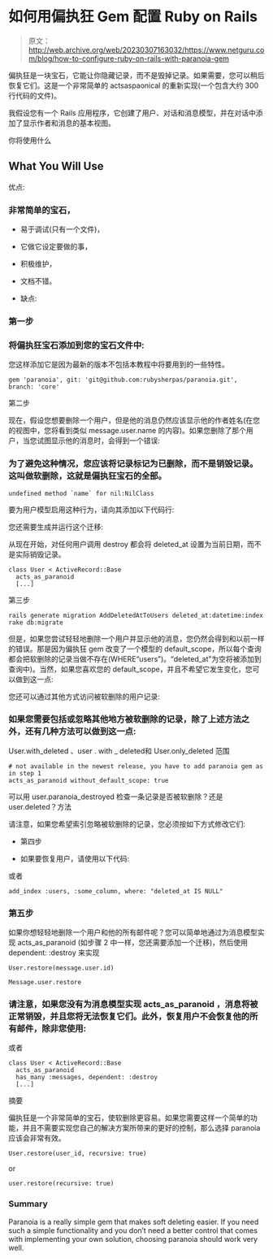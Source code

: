 # 如何用偏执狂 Gem 配置 Ruby on Rails

> 原文：<http://web.archive.org/web/20230307163032/https://www.netguru.com/blog/how-to-configure-ruby-on-rails-with-paranoia-gem>

 偏执狂是一块宝石，它能让你隐藏记录，而不是毁掉记录。如果需要，您可以稍后恢复它们。这是一个非常简单的 actsaspaonical 的重新实现(一个包含大约 300 行代码的文件)。

我假设您有一个 Rails 应用程序，它创建了用户、对话和消息模型，并在对话中添加了显示作者和消息的基本视图。 

你将使用什么

## What You Will Use

优点:

### 非常简单的宝石，

*   易于调试(只有一个文件)，

*   它做它设定要做的事，

*   积极维护，

*   文档不错。

*   缺点:

### 第一步

### 将偏执狂宝石添加到您的宝石文件中:

您这样添加它是因为最新的版本不包括本教程中将要用到的一些特性。

```
gem 'paranoia', git: 'git@github.com:rubysherpas/paranoia.git', branch: 'core'
```

第二步

现在，假设您想要删除一个用户，但是他的消息仍然应该显示他的作者姓名(在您的视图中，您将看到类似 message.user.name 的内容)。如果您删除了那个用户，当您试图显示他的消息时，会得到一个错误:

### 为了避免这种情况，您应该将记录标记为已删除，而不是销毁记录。这叫做软删除，这就是偏执狂宝石的全部。

```
undefined method `name` for nil:NilClass
```

要为用户模型启用这种行为，请向其添加以下代码行:

您还需要生成并运行这个迁移:

从现在开始，对任何用户调用 destroy 都会将 deleted_at 设置为当前日期，而不是实际销毁记录。

```
class User < ActiveRecord::Base
  acts_as_paranoid
  [...]
```

第三步

```
rails generate migration AddDeletedAtToUsers deleted_at:datetime:index
rake db:migrate
```

但是，如果您尝试轻轻地删除一个用户并显示他的消息，您仍然会得到和以前一样的错误。那是因为偏执狂 gem 改变了一个模型的 default_scope，所以每个查询都会把软删除的记录当做不存在(WHERE“users”)。“deleted_at”为空将被添加到查询中)。当然，如果您喜欢您的 default_scope，并且不希望它发生变化，您可以做到这一点:

您还可以通过其他方式访问被软删除的用户记录:

### 如果您需要包括或忽略其他地方被软删除的记录，除了上述方法之外，还有几种方法可以做到这一点:

User.with_deleted 、user . with _ deleted和 User.only_deleted 范围

```
# not available in the newest release, you have to add paranoia gem as in step 1
acts_as_paranoid without_default_scope: true
```

可以用 user.paranoia_destroyed 检查一条记录是否被软删除？还是 user.deleted？方法

请注意，如果您希望索引忽略被软删除的记录，您必须按如下方式修改它们:

*   第四步

*   如果要恢复用户，请使用以下代码:

或者

```
add_index :users, :some_column, where: "deleted_at IS NULL"
```

### 第五步

如果你想轻轻地删除一个用户和他的所有邮件呢？您可以简单地通过为消息模型实现 acts_as_paranoid (如步骤 2 中一样，您还需要添加一个迁移)，然后使用 dependent: :destroy 来实现

```
User.restore(message.user.id)
```

```
Message.user.restore
```

### 请注意，如果您没有为消息模型实现 acts_as_paranoid ，消息将被正常销毁，并且您将无法恢复它们。此外，恢复用户不会恢复他的所有邮件，除非您使用:

或者

```
class User < ActiveRecord::Base 
  acts_as_paranoid 
  has_many :messages, dependent: :destroy 
  [...]
```

摘要

偏执狂是一个非常简单的宝石，使软删除更容易。如果您需要这样一个简单的功能，并且不需要实现您自己的解决方案所带来的更好的控制，那么选择 paranoia 应该会非常有效。

```
User.restore(user_id, recursive: true)
```

or

```
user.restore(recursive: true)
```

### Summary

Paranoia is a really simple gem that makes soft deleting easier. If you need such a simple functionality and you don’t need a better control that comes with implementing your own solution, choosing paranoia should work very well.
